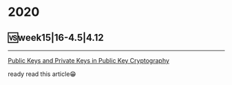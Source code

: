 # 2020



## 🆚week15|16-4.5|4.12

---

[Public Keys and Private Keys in Public Key Cryptography](https://sectigo.com/resource-library/public-key-vs-private-key)

ready read this article😁


